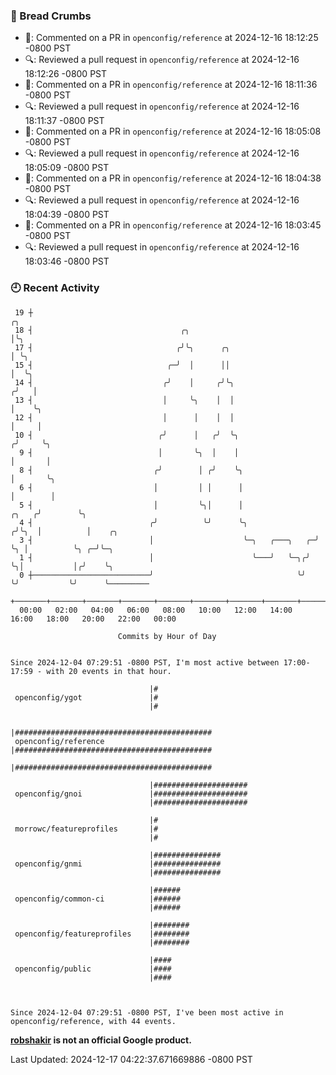 ### 🍞 Bread Crumbs

 * 💬: Commented on a PR in  `openconfig/reference` at 2024-12-16 18:12:25 -0800 PST
 * 🔍: Reviewed a pull request in  `openconfig/reference` at 2024-12-16 18:12:26 -0800 PST
 * 💬: Commented on a PR in  `openconfig/reference` at 2024-12-16 18:11:36 -0800 PST
 * 🔍: Reviewed a pull request in  `openconfig/reference` at 2024-12-16 18:11:37 -0800 PST
 * 💬: Commented on a PR in  `openconfig/reference` at 2024-12-16 18:05:08 -0800 PST
 * 🔍: Reviewed a pull request in  `openconfig/reference` at 2024-12-16 18:05:09 -0800 PST
 * 💬: Commented on a PR in  `openconfig/reference` at 2024-12-16 18:04:38 -0800 PST
 * 🔍: Reviewed a pull request in  `openconfig/reference` at 2024-12-16 18:04:39 -0800 PST
 * 💬: Commented on a PR in  `openconfig/reference` at 2024-12-16 18:03:45 -0800 PST
 * 🔍: Reviewed a pull request in  `openconfig/reference` at 2024-12-16 18:03:46 -0800 PST

### 🕘 Recent Activity
```
 19 ┼                                                                        ╭╮
 18 ┤                                 ╭╮                                     │╰╮
 17 ┤                                ╭╯╰╮      ╭╮                            │ ╰╮
 15 ┤                              ╭─╯  │      ││                            │  ╰╮
 14 ┤                             ╭╯    │     ╭╯╰╮                          ╭╯   │
 13 ┤                             │     ╰╮    │  │                          │    ╰╮
 12 ┤                             │      │    │  │                          │     │
 10 ┤                            ╭╯      │   ╭╯  ╰╮                        ╭╯     ╰╮
  9 ┤                            │       ╰╮  │    │                        │       │
  8 ┤                           ╭╯        │ ╭╯    ╰╮                       │       ╰╮
  6 ┤                           │         │ │      │                       │        │
  5 ┤                           │         ╰╮│      │                 ╭╮   ╭╯        ╰╮
  4 ┤                          ╭╯          ╰╯      ╰╮               ╭╯╰╮  │          │    ╭╮
  3 ┤                          │                    ╰─╮   ╭───╮   ╭─╯  ╰╮ │          ╰╮ ╭─╯╰─╮
  1 ┤                          │                      ╰───╯   ╰─╮╭╯     ╰╮│           │╭╯    ╰╮
  0 ┼──────────────────────────╯                                ╰╯       ╰╯           ╰╯      ╰─────────
    +───────+───────+───────+───────+───────+───────+───────+───────+───────+───────+───────+───────+────
  00:00   02:00   04:00   06:00   08:00   10:00   12:00   14:00   16:00   18:00   20:00   22:00   00:00   

						Commits by Hour of Day


Since 2024-12-04 07:29:51 -0800 PST, I'm most active between 17:00-17:59 - with 20 events in that hour.

```



```
                               |#
 openconfig/ygot               |#
                               |#

                               |############################################
 openconfig/reference          |############################################
                               |############################################

                               |#####################
 openconfig/gnoi               |#####################
                               |#####################

                               |#
 morrowc/featureprofiles       |#
                               |#

                               |###############
 openconfig/gnmi               |###############
                               |###############

                               |######
 openconfig/common-ci          |######
                               |######

                               |########
 openconfig/featureprofiles    |########
                               |########

                               |####
 openconfig/public             |####
                               |####



Since 2024-12-04 07:29:51 -0800 PST, I've been most active in openconfig/reference, with 44 events.

```
**[robshakir](mailto:robjs@google.com) is not an official Google product.**  


Last Updated: 2024-12-17 04:22:37.671669886 -0800 PST
